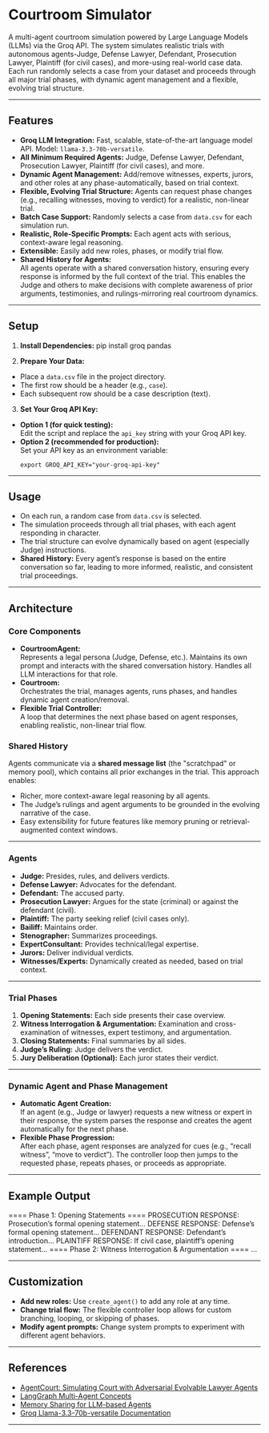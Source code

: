 # Courtroom Simulator

A multi-agent courtroom simulation powered by Large Language Models (LLMs) via the Groq API. The system simulates realistic trials with autonomous agents-Judge, Defense Lawyer, Defendant, Prosecution Lawyer, Plaintiff (for civil cases), and more-using real-world case data. Each run randomly selects a case from your dataset and proceeds through all major trial phases, with dynamic agent management and a flexible, evolving trial structure.

---

## Features

- **Groq LLM Integration:** Fast, scalable, state-of-the-art language model API. Model: `llama-3.3-70b-versatile`.
- **All Minimum Required Agents:** Judge, Defense Lawyer, Defendant, Prosecution Lawyer, Plaintiff (for civil cases), and more.
- **Dynamic Agent Management:** Add/remove witnesses, experts, jurors, and other roles at any phase-automatically, based on trial context.
- **Flexible, Evolving Trial Structure:** Agents can request phase changes (e.g., recalling witnesses, moving to verdict) for a realistic, non-linear trial.
- **Batch Case Support:** Randomly selects a case from `data.csv` for each simulation run.
- **Realistic, Role-Specific Prompts:** Each agent acts with serious, context-aware legal reasoning.
- **Extensible:** Easily add new roles, phases, or modify trial flow.
- **Shared History for Agents:**  
  All agents operate with a shared conversation history, ensuring every response is informed by the full context of the trial. This enables the Judge and others to make decisions with complete awareness of prior arguments, testimonies, and rulings-mirroring real courtroom dynamics.

---

## Setup

1. **Install Dependencies:**
pip install groq pandas

2. **Prepare Your Data:**
- Place a `data.csv` file in the project directory.
- The first row should be a header (e.g., `case`).
- Each subsequent row should be a case description (text).

3. **Set Your Groq API Key:**
- **Option 1 (for quick testing):**  
  Edit the script and replace the `api_key` string with your Groq API key.
- **Option 2 (recommended for production):**  
  Set your API key as an environment variable:  
  ```
  export GROQ_API_KEY="your-groq-api-key"
  ```

---

## Usage

- On each run, a random case from `data.csv` is selected.
- The simulation proceeds through all trial phases, with each agent responding in character.
- The trial structure can evolve dynamically based on agent (especially Judge) instructions.
- **Shared History:** Every agent’s response is based on the entire conversation so far, leading to more informed, realistic, and consistent trial proceedings.

---

## Architecture

### Core Components

- **CourtroomAgent:**  
Represents a legal persona (Judge, Defense, etc.). Maintains its own prompt and interacts with the shared conversation history. Handles all LLM interactions for that role.
- **Courtroom:**  
Orchestrates the trial, manages agents, runs phases, and handles dynamic agent creation/removal.
- **Flexible Trial Controller:**  
A loop that determines the next phase based on agent responses, enabling realistic, non-linear trial flow.

### Shared History

Agents communicate via a **shared message list** (the "scratchpad" or memory pool), which contains all prior exchanges in the trial. This approach enables:
- Richer, more context-aware legal reasoning by all agents.
- The Judge’s rulings and agent arguments to be grounded in the evolving narrative of the case.
- Easy extensibility for future features like memory pruning or retrieval-augmented context windows.

---

### Agents

- **Judge:** Presides, rules, and delivers verdicts.
- **Defense Lawyer:** Advocates for the defendant.
- **Defendant:** The accused party.
- **Prosecution Lawyer:** Argues for the state (criminal) or against the defendant (civil).
- **Plaintiff:** The party seeking relief (civil cases only).
- **Bailiff:** Maintains order.
- **Stenographer:** Summarizes proceedings.
- **ExpertConsultant:** Provides technical/legal expertise.
- **Jurors:** Deliver individual verdicts.
- **Witnesses/Experts:** Dynamically created as needed, based on trial context.

---

### Trial Phases

1. **Opening Statements:** Each side presents their case overview.
2. **Witness Interrogation & Argumentation:** Examination and cross-examination of witnesses, expert testimony, and argumentation.
3. **Closing Statements:** Final summaries by all sides.
4. **Judge’s Ruling:** Judge delivers the verdict.
5. **Jury Deliberation (Optional):** Each juror states their verdict.

---

### Dynamic Agent and Phase Management

- **Automatic Agent Creation:**  
If an agent (e.g., Judge or lawyer) requests a new witness or expert in their response, the system parses the response and creates the agent automatically for the next phase.
- **Flexible Phase Progression:**  
After each phase, agent responses are analyzed for cues (e.g., “recall witness”, “move to verdict”). The controller loop then jumps to the requested phase, repeats phases, or proceeds as appropriate.

---

## Example Output

==== Phase 1: Opening Statements ====
PROSECUTION RESPONSE: Prosecution’s formal opening statement…
DEFENSE RESPONSE: Defense’s formal opening statement…
DEFENDANT RESPONSE: Defendant’s introduction…
PLAINTIFF RESPONSE: If civil case, plaintiff’s opening statement…
==== Phase 2: Witness Interrogation & Argumentation ====
…

---

## Customization

- **Add new roles:** Use `create_agent()` to add any role at any time.
- **Change trial flow:** The flexible controller loop allows for custom branching, looping, or skipping of phases.
- **Modify agent prompts:** Change system prompts to experiment with different agent behaviors.

---

## References

- [AgentCourt: Simulating Court with Adversarial Evolvable Lawyer Agents](https://arxiv.org/html/2408.08089v1)
- [LangGraph Multi-Agent Concepts](https://langchain-ai.github.io/langgraph/concepts/multi_agent/)
- [Memory Sharing for LLM-based Agents](https://arxiv.org/html/2404.09982v1)
- [Groq Llama-3.3-70b-versatile Documentation](https://console.groq.com/docs/model/llama-3.3-70b-versatile)

---
